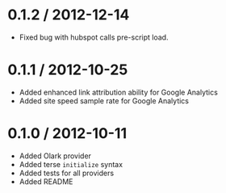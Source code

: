 0.1.2 / 2012-12-14
==================

* Fixed bug with hubspot calls pre-script load.

0.1.1 / 2012-10-25
==================

* Added enhanced link attribution ability for Google Analytics
* Added site speed sample rate for Google Analytics

0.1.0 / 2012-10-11 
==================

* Added Olark provider
* Added terse `initialize` syntax
* Added tests for all providers
* Added README

